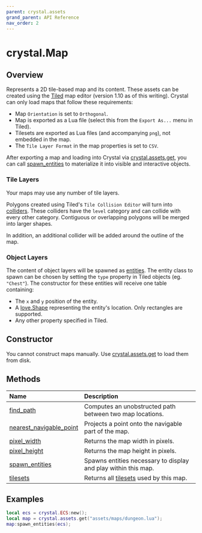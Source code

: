 ```yaml
---
parent: crystal.assets
grand_parent: API Reference
nav_order: 2
---
```


# crystal.Map

## Overview

Represents a 2D tile-based map and its content. These assets can be created using the [Tiled](https://www.mapeditor.org/) map editor (version 1.10 as of this writing). Crystal can only load maps that follow these requirements:

- Map `Orientation` is set to `Orthogonal`.
- Map is exported as a Lua file (select this from the `Export As...` menu in Tiled).
- Tilesets are exported as Lua files (and accompanying `png`), not embedded in the map.
- The `Tile Layer Format` in the map properties is set to `CSV`.

After exporting a map and loading into Crystal via [crystal.assets.get](get), you can call [spawn_entities](map_spawn_entities) to materialize it into visible and interactive objects.

### Tile Layers

Your maps may use any number of tile layers.

Polygons created using Tiled's `Tile Collision Editor` will turn into [colliders](/crystal/api/physics/collider). These colliders have the `level` category and can collide with every other category. Contiguous or overlapping polygons will be merged into larger shapes.

In addition, an additional collider will be added around the outline of the map.

### Object Layers

The content of object layers will be spawned as [entities](/crystal/api/ecs/entity). The entity class to spawn can be chosen by setting the `type` property in Tiled objects (eg. `"Chest"`). The constructor for these entities will receive one table containing:

- The `x` and `y` position of the entity.
- A [love.Shape](https://love2d.org/wiki/Shape) representing the entity's location. Only rectangles are supported.
- Any other property specified in Tiled.

## Constructor

You cannot construct maps manually. Use [crystal.assets.get](get) to load them from disk.

## Methods

| Name                                                   | Description                                                    |
| :----------------------------------------------------- | :------------------------------------------------------------- |
| [find_path](map_find_path)                             | Computes an unobstructed path between two map locations.       |
| [nearest_navigable_point](map_nearest_navigable_point) | Projects a point onto the navigable part of the map.           |
| [pixel_width](map_pixel_width)                         | Returns the map width in pixels.                               |
| [pixel_height](map_pixel_height)                       | Returns the map height in pixels.                              |
| [spawn_entities](map_spawn_entities)                   | Spawns entities necessary to display and play within this map. |
| [tilesets](map_tilesets)                               | Returns all [tilesets](tileset) used by this map.              |

## Examples

```lua
local ecs = crystal.ECS:new();
local map = crystal.assets.get("assets/maps/dungeon.lua");
map:spawn_entities(ecs);
```
